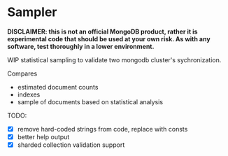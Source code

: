 # Sampler

**DISCLAIMER: this is not an official MongoDB product, rather it is experimental code that should be used at your own risk. As with any software, test thoroughly in a lower environment.**

WIP statistical sampling to validate two mongodb cluster's sychronization.

Compares
- estimated document counts
- indexes
- sample of documents based on statistical analysis

TODO:
- [x] remove hard-coded strings from code, replace with consts
- [x] better help output
- [x] sharded collection validation support

